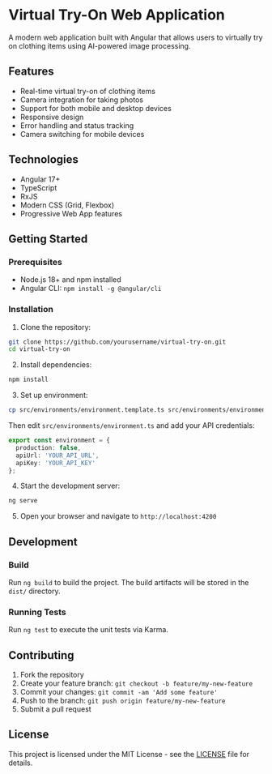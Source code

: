 # Virtual Try-On Web Application

A modern web application built with Angular that allows users to virtually try on clothing items using AI-powered image processing.

## Features

- Real-time virtual try-on of clothing items
- Camera integration for taking photos
- Support for both mobile and desktop devices
- Responsive design
- Error handling and status tracking
- Camera switching for mobile devices

## Technologies

- Angular 17+
- TypeScript
- RxJS
- Modern CSS (Grid, Flexbox)
- Progressive Web App features

## Getting Started

### Prerequisites

- Node.js 18+ and npm installed
- Angular CLI: `npm install -g @angular/cli`

### Installation

1. Clone the repository:
```bash
git clone https://github.com/yourusername/virtual-try-on.git
cd virtual-try-on
```

2. Install dependencies:
```bash
npm install
```

3. Set up environment:
```bash
cp src/environments/environment.template.ts src/environments/environment.ts
```
Then edit `src/environments/environment.ts` and add your API credentials:
```typescript
export const environment = {
  production: false,
  apiUrl: 'YOUR_API_URL',
  apiKey: 'YOUR_API_KEY'
};
```

4. Start the development server:
```bash
ng serve
```

5. Open your browser and navigate to `http://localhost:4200`

## Development

### Build

Run `ng build` to build the project. The build artifacts will be stored in the `dist/` directory.

### Running Tests

Run `ng test` to execute the unit tests via Karma.

## Contributing

1. Fork the repository
2. Create your feature branch: `git checkout -b feature/my-new-feature`
3. Commit your changes: `git commit -am 'Add some feature'`
4. Push to the branch: `git push origin feature/my-new-feature`
5. Submit a pull request

## License

This project is licensed under the MIT License - see the [LICENSE](LICENSE) file for details. 